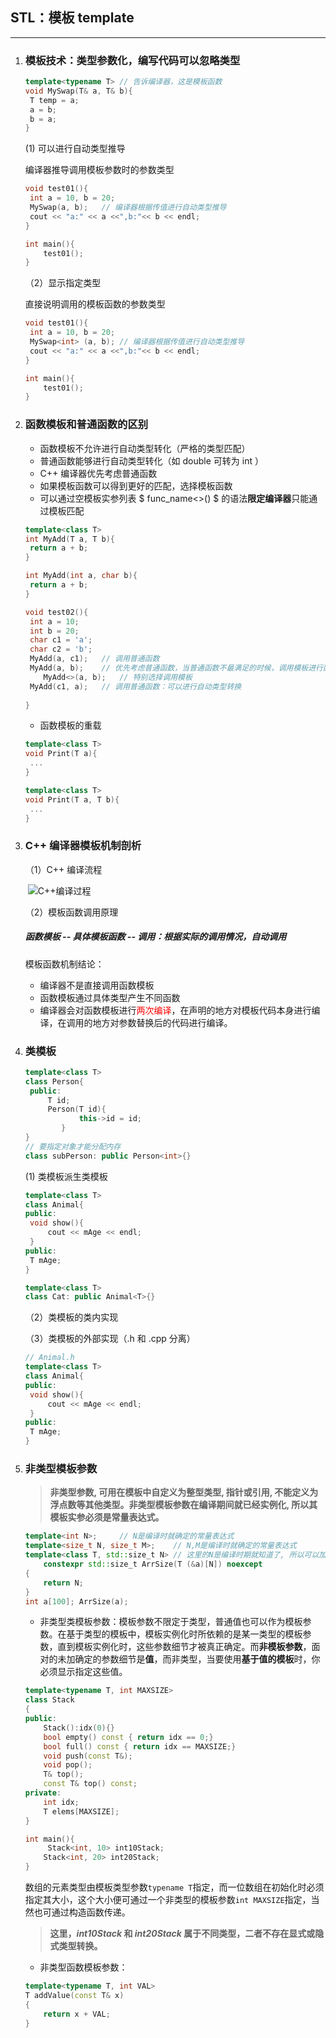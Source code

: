 ## STL：模板 template

------

1. ### 模板技术：类型参数化，编写代码可以忽略类型

   ```c++
   template<typename T> // 告诉编译器，这是模板函数
   void MySwap(T& a, T& b){
   	T temp = a;
   	a = b;
   	b = a;
   }
   
   ```

   (1) 可以进行自动类型推导

   编译器推导调用模板参数时的参数类型

   ```c++
   void test01(){
   	int a = 10, b = 20;
   	MySwap(a, b);	// 编译器根据传值进行自动类型推导
   	cout << "a:" << a <<",b:"<< b << endl;
   }
   
   int main(){
       test01();
   }
   ```

   （2）显示指定类型

   直接说明调用的模板函数的参数类型

   ```c++
   void test01(){
   	int a = 10, b = 20;
   	MySwap<int> (a, b);	// 编译器根据传值进行自动类型推导
   	cout << "a:" << a <<",b:"<< b << endl;
   }
   
   int main(){
       test01();
   }
   ```

   

2. ### 函数模板和普通函数的区别

   - 函数模板不允许进行自动类型转化（严格的类型匹配）
   - 普通函数能够进行自动类型转化（如 double 可转为 int ）
   - C++ 编译器优先考虑普通函数
   - 如果模板函数可以得到更好的匹配，选择模板函数
   - 可以通过空模板实参列表 $ func\_name<>() $ 的语法**限定编译器**只能通过模板匹配

   ```c++
   template<class T>
   int MyAdd(T a, T b){
   	return a + b;
   }
   
   int MyAdd(int a, char b){
   	return a + b;
   }
   
   void test02(){
   	int a = 10;
   	int b = 20;
   	char c1 = 'a';
   	char c2 = 'b';
   	MyAdd(a, c1);	// 调用普通函数
   	MyAdd(a, b);	// 优先考虑普通函数，当普通函数不最满足的时候，调用模板进行匹配
       MyAdd<>(a, b);	// 特别选择调用模板
   	MyAdd(c1, a);	// 调用普通函数：可以进行自动类型转换
       
   }
   ```

   - 函数模板的重载

   ```c++
   template<class T>
   void Print(T a){
   	...
   }
   
   template<class T>
   void Print(T a, T b){
   	...
   }
   ```

   

3. ### C++  编译器模板机制剖析

   （1）C++ 编译流程

   ​		![C++编译过程](F:\YWM_work\C++\STL\images\C++编译过程.jpg)

   （2）模板函数调用原理

   ##### 函数模板  -- 具体模板函数 -- 调用：根据实际的调用情况，自动调用

   模板函数机制结论：

   - 编译器不是直接调用函数模板
   - 函数模板通过具体类型产生不同函数
   - 编译器会对函数模板进行<font color='red'>两次编译</font>，在声明的地方对模板代码本身进行编译，在调用的地方对参数替换后的代码进行编译。

   

4. ###  类模板

   ```c++
   template<class T>
   class Person{
   	public:
   		T id;
   	    Person(T id){
               this->id = id;
           }
   }
   // 要指定对象才能分配内存
   class subPerson: public Person<int>{}
   ```

   (1) 类模板派生类模板

   ```c++
   template<class T>
   class Animal{
   public:
   	void show(){
   		cout << mAge << endl;
   	}
   public:
   	T mAge;
   }
   
   template<class T>
   class Cat: public Animal<T>{}
   ```

   （2）类模板的类内实现

   （3）类模板的外部实现（.h 和 .cpp 分离）

   ```c++
   // Animal.h
   template<class T>
   class Animal{
   public:
   	void show(){
   		cout << mAge << endl;
   	}
   public:
   	T mAge;
   }
   ```

   

5. ### 非类型模板参数

   > **非类型参数, 可用在模板中自定义为整型类型, 指针或引用, 不能定义为浮点数等其他类型。非类型模板参数在编译期间就已经实例化, 所以其模板实参必须是常量表达式。**

   ```c++
   template<int N>; 	// N是编译时就确定的常量表达式
   template<size_t N, size_t M>;	// N,M是编译时就确定的常量表达式
   template<class T, std::size_t N>	// 这里的N是编译时期就知道了, 所以可以加上constexpr关键字
       constexpr std::size_t ArrSize(T (&a)[N]) noexcept	
   {
       return N;
   }
   int a[100]; ArrSize(a);
   ```

   

   - 非类型类模板参数：模板参数不限定于类型，普通值也可以作为模板参数。在基于类型的模板中，模板实例化时所依赖的是某一类型的模板参数，直到模板实例化时，这些参数细节才被真正确定。而**非模板参数**，面对的未加确定的参数细节是**值**，而非类型，当要使用**基于值的模板**时，你必须显示指定这些值。

   ```c++
   template<typename T, int MAXSIZE>
   class Stack
   {
   public:
       Stack():idx(0){}
       bool empty() const { return idx == 0;}
       bool full() const { return idx == MAXSIZE;}
       void push(const T&);
       void pop();
       T& top();
       const T& top() const;
   private:
       int idx; 
       T elems[MAXSIZE];
   }
   
   int main(){
   		Stack<int, 10> int10Stack;
       Stack<int, 20> int20Stack;
   }
   ```

   数组的元素类型由模板类型参数`typename T`指定，而一位数组在初始化时必须指定其大小，这个大小便可通过一个非类型的模板参数`int MAXSIZE`指定，当然也可通过构造函数传递。

   > **这里，*int10Stack* 和 *int20Stack* 属于不同类型，二者不存在显式或隐式类型转换。**

   - 非类型函数模板参数：

   ```c++
   template<typename T, int VAL>
   T addValue(const T& x)
   {
       return x + VAL;
   }
   ```

   